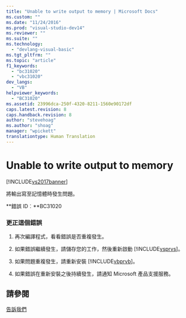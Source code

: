 ```yaml
---
title: "Unable to write output to memory | Microsoft Docs"
ms.custom: ""
ms.date: "11/24/2016"
ms.prod: "visual-studio-dev14"
ms.reviewer: ""
ms.suite: ""
ms.technology: 
  - "devlang-visual-basic"
ms.tgt_pltfrm: ""
ms.topic: "article"
f1_keywords: 
  - "bc31020"
  - "vbc31020"
dev_langs: 
  - "VB"
helpviewer_keywords: 
  - "BC31020"
ms.assetid: 23996dca-250f-4320-8211-1560e90172df
caps.latest.revision: 8
caps.handback.revision: 8
author: "stevehoag"
ms.author: "shoag"
manager: "wpickett"
translationtype: Human Translation
---
```

# Unable to write output to memory
[!INCLUDE[vs2017banner](../../../csharp/includes/vs2017banner.md)]

將輸出寫至記憶體時發生問題。  
  
 **錯誤 ID︰**BC31020  
  
### 更正這個錯誤  
  
1.  再次編譯程式，看看錯誤是否重複發生。  
  
2.  如果錯誤繼續發生，請儲存您的工作，然後重新啟動 [!INCLUDE[vsprvs](../../../csharp/includes/vsprvs_md.md)]。  
  
3.  如果問題重複發生，請重新安裝 [!INCLUDE[vbprvb](../../../csharp/programming-guide/concepts/linq/includes/vbprvb_md.md)]。  
  
4.  如果錯誤在重新安裝之後持續發生，請通知 Microsoft 產品支援服務。  
  
## 請參閱  
 [告訴我們](/visual-studio/ide/talk-to-us)